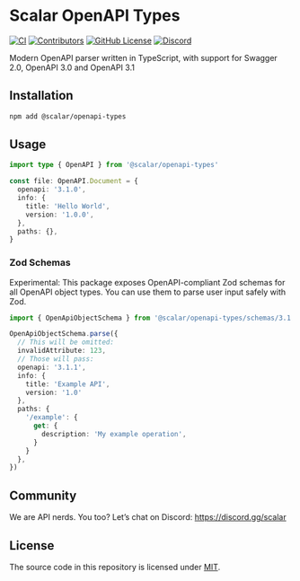 # Scalar OpenAPI Types

[![CI](https://github.com/scalar/scalar/actions/workflows/ci.yml/badge.svg)](https://github.com/scalar/scalar/actions/workflows/ci.yml)
[![Contributors](https://img.shields.io/github/contributors/scalar/scalar)](https://github.com/scalar/scalar/graphs/contributors)
[![GitHub License](https://img.shields.io/github/license/scalar/scalar)](https://github.com/scalar/scalar/blob/main/LICENSE)
[![Discord](https://img.shields.io/discord/1135330207960678410?style=flat&color=5865F2)](https://discord.gg/scalar)

Modern OpenAPI parser written in TypeScript, with support for Swagger 2.0, OpenAPI 3.0 and OpenAPI 3.1

## Installation

```bash
npm add @scalar/openapi-types
```

## Usage

```ts
import type { OpenAPI } from '@scalar/openapi-types'

const file: OpenAPI.Document = {
  openapi: '3.1.0',
  info: {
    title: 'Hello World',
    version: '1.0.0',
  },
  paths: {},
}
```

### Zod Schemas

Experimental: This package exposes OpenAPI-compliant Zod schemas for all OpenAPI object types. You can use them to parse user input safely with Zod.

```ts
import { OpenApiObjectSchema } from '@scalar/openapi-types/schemas/3.1'

OpenApiObjectSchema.parse({
  // This will be omitted:
  invalidAttribute: 123,
  // Those will pass:
  openapi: '3.1.1',
  info: {
    title: 'Example API',
    version: '1.0'
  },
  paths: {
    '/example': {
      get: {
        description: 'My example operation',
      }
    }
  },
})
```

## Community

We are API nerds. You too? Let’s chat on Discord: <https://discord.gg/scalar>

## License

The source code in this repository is licensed under [MIT](https://github.com/scalar/scalar/blob/main/LICENSE).
